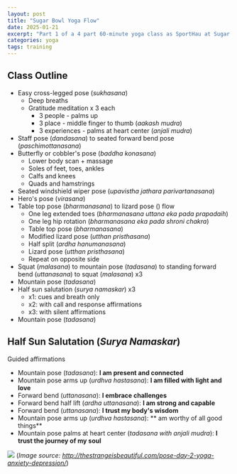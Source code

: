```yaml
---
layout: post
title: "Sugar Bowl Yoga Flow"
date: 2025-01-21
excerpt: "Part 1 of a 4 part 60-minute yoga class as SportHau at Sugar Bowl. Part 1 is focuses on grounding, mediating, and gentle stretching to prepare the mind, body, and spirit for the deeper stretchers later in the class."
categories: yoga
tags: training
---
```


       
## Class Outline

* Easy cross-legged pose (_sukhasana_)
	* Deep breaths
	* Gratitude meditation x 3 each
		* 3 people - palms up
		* 3 place -  middle finger to thumb (_aakash mudra_)
		* 3 experiences - palms at heart center (_anjali mudra_)
* Staff pose (_dandasana_) to seated forward bend pose (_paschimottanasana_)	
* Butterfly or cobbler's pose (_baddha konasana_) 
	* Lower body scan + massage
	* Soles of feet, toes, ankles 
	* Calfs and knees
	* Quads and hamstrings
* Seated windshield wiper pose (_upavistha jathara parivartanasana_)
* Hero's pose (_virasana_)	
* Table top pose (_bharmanasana_) to lizard pose () flow
	* One leg extended toes (_bharmanasana uttana eka pada prapadaih_)
	* One leg hip rotation (_bharmanasana eka pada shroni chakra_)
	* Table top pose (_bharmanasana_)
	* Modified lizard pose (_utthan pristhasana_)
	* Half split (_ardha hanumanasana_)
	* Lizard pose (_utthan pristhasana_)
	* Repeat on opposite side
* Squat (_malasana_) to mountain pose (_tadasana_) to standing forward bend (_uttanasana_) to squat (_malasana_) x3
* Mountain pose (_tadasana_)
* Half sun salutation (_surya namaskar_) x3
	* x1: cues and breath only
	* x2: with call and response affirmations
	* x3: with silent affirmations
* Mountain pose (_tadasana_)

## Half Sun Salutation (_Surya Namaskar_)

Guided affirmations

* Mountain pose (_tadasana_): **I am present and connected**
* Mountain pose arms up (_urdhva hastasana_): **I am filled with light and love**
* Forward bend (_uttanasana_): **I embrace challenges**
* Forward bend half lift (_ardha uttanasana_): **I am strong and capable**
* Forward bend (_uttanasana_): **I trust my body's wisdom**
* Mountain pose arms up (_urdhva hastasana_): ** am worthy of all good things**
* Mountain pose palms at heart center (_tadasana with anjali mudra_): **I trust the journey of my soul**


![](http://thestrangeisbeautiful.com/wp-content/uploads/2014/10/half-sun-salutation1-1024x668.jpg) (_Image source: http://thestrangeisbeautiful.com/pose-day-2-yoga-anxiety-depression/_)

